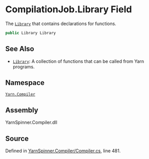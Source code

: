 # CompilationJob.Library Field

The [`Library`](/api/csharp/yarn.compiler/compilationjob.library.md) that contains declarations for
functions.


```csharp
public Library Library
```



## See Also
* [`Library`](/api/csharp/yarn/library.md): 
A collection of functions that can be called from Yarn programs.

## Namespace
[`Yarn.Compiler`](/api/csharp/yarn.compiler/README.md)

## Assembly
YarnSpinner.Compiler.dll

## Source
Defined in [YarnSpinner.Compiler/Compiler.cs](https://github.com/YarnSpinnerTool/YarnSpinner//blob/develop/YarnSpinner.Compiler/Compiler.cs#L481), line 481.
